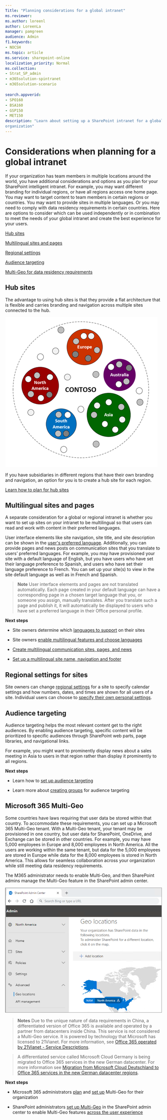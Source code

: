 ```yaml
---
Title: "Planning considerations for a global intranet"
ms.reviewer: 
ms.author: loreenl
author: LoreenLa
manager: pamgreen
audience: Admin
f1.keywords:
- NOCSH
ms.topic: article
ms.service: sharepoint-online
localization_priority: Normal
ms.collection:  
- Strat_SP_admin
- m365solution-spintranet
- m365solution-scenario

search.appverid:
- SPO160
- BSA160
- GSP150
- MET150
description: "Learn about setting up a SharePoint intranet for a global 
organization"
---
```

# Considerations when planning for a global intranet

If your organization has team members in multiple locations around the world, you have additional considerations and options as you plan for your SharePoint intelligent intranet. For example, you may want different branding for individual regions, or have all regions access one home page. You may want to target content to team members  in certain regions or countries. You may want to provide sites in multiple languages. Or you may need to comply with data residency requirements in certain countries.
Here are options to consider which can be used independently or in combination to meet the needs of your global intranet and create the best experience for your users.

[Hub sites](#hub-sites)

[Multilingual sites and pages](#multilingual-sites-and-pages)

[Regional settings](#regional-settings-for-sites)

[Audience targeting](#audience-targeting)

[Multi-Geo for data residency requirements](#microsoft-365-multi-geo)

## Hub sites
The advantage to using hub sites is that they provide a flat architecture that is flexible and carries branding and navigation across multiple sites connected to the hub. 

![Hub site concept](media\HubSiteExample.png)

If you have subsidiaries in different regions that have their own branding and navigation, an option for you is to create a hub site for each region.

[Learn how to plan for hub sites](https://docs.microsoft.com/sharepoint/planning-hub-sites)

## Multilingual sites and pages 
A separate consideration for a global or regional intranet is whether you want to set up sites on your intranet to be multilingual so that users can read and work with content in their preferred languages. 

User interface elements like site navigation, site title, and site description can be shown in the [user's preferred language](https://support.microsoft.com/office/change-your-personal-language-and-region-settings-caa1fccc-bcdb-42f3-9e5b-45957647ffd7). Additionally, you can provide pages and news posts on communication sites that you translate to users’ preferred languages. For example, you may have provisioned your site with a default language of English, but you have users who have set their language preference to Spanish, and users who have set their language preference to French. You can set up your site(s) to view in the site default language as well as in French and Spanish. 
>**Note** User interface elements and pages are not translated automatically. Each page created in your default language can have a corresponding page in a chosen target language that you, or someone you assign, manually translates. After you translate such a page and publish it, it will automatically be displayed to users who have set a preferred language in their Office personal profile. 

**Next steps**
* Site owners determine which [languages to support](https://support.microsoft.com/office/languages-supported-by-sharepoint-dfbf3652-2902-4809-be21-9080b6512fff) on their sites 

* Site owners [enable multilingual features and choose languages](https://support.microsoft.com/office/create-multilingual-communication-sites-pages-and-news-2bb7d610-5453-41c6-a0e8-6f40b3ed750c#bkmk_enable)

* [Create multilingual communication sites, pages, and news](https://support.microsoft.com/office/create-multilingual-communication-sites-pages-and-news-2bb7d610-5453-41c6-a0e8-6f40b3ed750c)

* [Set up a multilingual site name, navigation and footer](https://support.microsoft.com/office/create-multilingual-communication-sites-pages-and-news-2bb7d610-5453-41c6-a0e8-6f40b3ed750c#bkmk_muitranslations)

## Regional settings for sites
Site owners can change [regional settings](https://support.microsoft.com/office/change-regional-settings-for-a-site-e9e189c7-16e3-45d3-a090-770be6e83c1a) for a site to specify calendar settings and how numbers, dates, and times are shown for all users of a site. Individual users can choose to [specify their own personal settings](https://support.microsoft.com/office/change-your-personal-language-and-region-settings-caa1fccc-bcdb-42f3-9e5b-45957647ffd7).

## Audience targeting
Audience targeting helps the most relevant content get to the right audiences. By enabling audience targeting, specific content will be prioritized to specific audiences through SharePoint web parts, page libraries, and navigational links. 

For example, you might want to prominently display news about a sales meeting in Asia to users in that region rather than display it prominently to all regions. 

**Next steps**
* Learn how to [set up audience targeting](https://support.microsoft.com/office/target-content-to-a-specific-audience-on-a-sharepoint-site-68113d1b-be99-4d4c-a61c-73b087f48a81)

* Learn more about [creating groups](https://docs.microsoft.com/microsoft-365/admin/create-groups/create-groups?view=o365-worldwide) for audience targeting

## Microsoft 365 Multi-Geo 
Some countries have laws requiring that user data be stored within that country. To accommodate these requirements, you can set up a Microsoft 365 Multi-Geo tenant. With a Multi-Geo tenant, your tenant may be provisioned in one country, but user data for SharePoint, OneDrive, and Exchange can be stored in other countries. For example, you may have 5,000 employees in Europe and 8,000 employees in North America. All the users are working within the same tenant, but data for the 5,000 employees are stored in Europe while data for the 8,000 employees is stored in North America. This allows for seamless collaboration across your organization while still meeting data residency requirements.

The M365 administrator needs to enable Multi-Geo, and then SharePoint admins manage the Multi-Geo feature in the SharePoint admin center.

![SharePoint Multi-Geo Admin Center](media\sharepoint-multi-geo-admin-center.png)

>**Notes**  Due to the unique nature of data requirements in China, a differentiated version of Office 365 is available and operated by a partner from datacenters inside China. This service is not considered a Multi-Geo service. It is powered by technology that Microsoft has licensed to 21Vianet. For more information, see  [Office 365 operated by 21Vianet - Service Descriptions](https://docs.microsoft.com/office365/servicedescriptions/office-365-platform-service-description/office-365-operated-by-21vianet).

>A differentiated service called Microsoft Cloud Germany is being migrated to Office 365 services in the new German datacenter. For more information see [Migration from Microsoft Cloud Deutschland to Office 365 services in the new German datacenter regions](https://docs.microsoft.com/microsoft-365/enterprise/ms-cloud-germany-transition?view=o365-worldwide).

**Next steps**
* Microsoft 365 administrators [plan](https://docs.microsoft.com/microsoft-365/enterprise/multi-geo-tenant-configuration?view=o365-worldwide) and [set up](https://docs.microsoft.com/microsoft-365/enterprise/multi-geo-tenant-configuration?view=o365-worldwide) Multi-Geo for their organization

* SharePoint administrators [set up Multi-Geo](https://techcommunity.microsoft.com/t5/office-365-blog/now-available-multi-geo-in-sharepoint-and-office-365-groups/ba-p/263302) in the SharePoint admin center to enable Multi-Geo features [across the user experience](https://docs.microsoft.com/microsoft-365/enterprise/multi-geo-user-experience?view=o365-worldwide)


	

